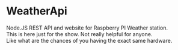 # WeatherApi

Node.JS REST API and website for Raspberry PI Weather station. <br>
This is here just for the show. Not really helpful for anyone. <br>
Like what are the chances of you having the exact same hardware.
